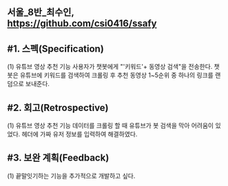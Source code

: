 서울_8반_최수인, https://github.com/csi0416/ssafy
---

#1. 스펙(Specification)
---
(1) 유튜브 영상 추천 기능
사용자가 챗봇에게 "'키워드'+ 동영상 검색"을 전송한다.
챗봇은 유튜브에 키워드를 검색하여 크롤링 후 추천 동영상 1~5순위 중 하나의 링크를 랜덤으로 보내준다.

#2. 회고(Retrospective)
---
(1) 유튜브 영상 추천 기능
데이터를 크롤링 할 때 유튜브가 봇 검색을 막아 어려움이 있었다.
헤더에 가짜 유저 정보를 입력하여 해결하였다.

#3. 보완 계획(Feedback)
---
(1) 끝말잇기하는 기능을 추가적으로 개발하고 싶다.
